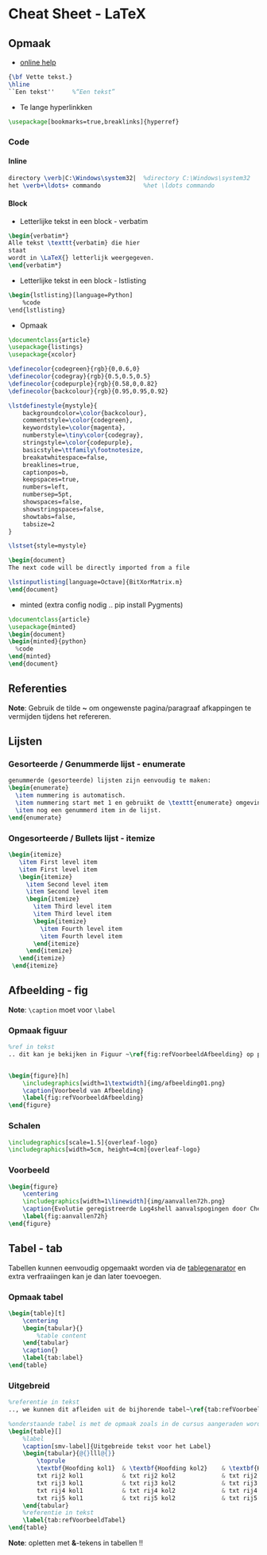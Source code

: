 # Cheat Sheet - LaTeX

## Opmaak

- [online help](https://nl.wikibooks.org/wiki/LaTeX/Tekstopmaak)

```LaTeX
{\bf Vette tekst.}
\hline
``Een tekst''     %“Een tekst”
```

- Te lange hyperlinkken

```LaTeX
\usepackage[bookmarks=true,breaklinks]{hyperref}
```

### Code

#### Inline

```LaTeX
directory \verb|C:\Windows\system32|  %directory C:\Windows\system32
het \verb+\ldots+ commando            %het \ldots commando
```

#### Block

- Letterlijke tekst in een block - verbatim

```LaTeX
\begin{verbatim*}
Alle tekst \texttt{verbatim} die hier
staat
wordt in \LaTeX{} letterlijk weergegeven.
\end{verbatim*}
```

- Letterlijke tekst in een block - lstlisting

```LaTeX
\begin{lstlisting}[language=Python]
	%code
\end{lstlisting}
```

- Opmaak

```LaTeX
\documentclass{article}
\usepackage{listings}
\usepackage{xcolor}

\definecolor{codegreen}{rgb}{0,0.6,0}
\definecolor{codegray}{rgb}{0.5,0.5,0.5}
\definecolor{codepurple}{rgb}{0.58,0,0.82}
\definecolor{backcolour}{rgb}{0.95,0.95,0.92}

\lstdefinestyle{mystyle}{
    backgroundcolor=\color{backcolour},   
    commentstyle=\color{codegreen},
    keywordstyle=\color{magenta},
    numberstyle=\tiny\color{codegray},
    stringstyle=\color{codepurple},
    basicstyle=\ttfamily\footnotesize,
    breakatwhitespace=false,         
    breaklines=true,                 
    captionpos=b,                    
    keepspaces=true,                 
    numbers=left,                    
    numbersep=5pt,                  
    showspaces=false,                
    showstringspaces=false,
    showtabs=false,                  
    tabsize=2
}

\lstset{style=mystyle}

\begin{document}
The next code will be directly imported from a file

\lstinputlisting[language=Octave]{BitXorMatrix.m}
\end{document}
```

- minted (extra config nodig .. pip install Pygments)

```LaTeX
\documentclass{article}
\usepackage{minted}
\begin{document}
\begin{minted}{python}
  %code
\end{minted}
\end{document}
```

## Referenties

**Note**: Gebruik de tilde **~** om ongewenste pagina/paragraaf afkappingen te vermijden tijdens het refereren.

## Lijsten

### Gesorteerde / Genummerde lijst - enumerate

```LaTeX
genummerde (gesorteerde) lijsten zijn eenvoudig te maken:
\begin{enumerate}
  \item nummering is automatisch.
  \item nummering start met 1 en gebruikt de \texttt{enumerate} omgeving.
  \item nog een genummerd item in de lijst.
\end{enumerate}
```

### Ongesorteerde / Bullets lijst - itemize

```LaTeX
\begin{itemize}
   \item First level item
   \item First level item
   \begin{itemize}
     \item Second level item
     \item Second level item
     \begin{itemize}
       \item Third level item
       \item Third level item
       \begin{itemize}
         \item Fourth level item
         \item Fourth level item
       \end{itemize}
     \end{itemize}
   \end{itemize}
 \end{itemize}
```

## Afbeelding - fig

**Note**: `\caption` moet voor `\label`

### Opmaak figuur

```LaTeX
%ref in tekst
.. dit kan je bekijken in Figuur ~\ref{fig:refVoorbeeldAfbeelding} op pagina ~\pageref{fig:refVoorbeeldAfbeelding}.


\begin{figure}[h]
    \includegraphics[width=1\textwidth]{img/afbeelding01.png}
    \caption{Voorbeeld van Afbeelding}
    \label{fig:refVoorbeeldAfbeelding}
\end{figure}
```

### Schalen

```LaTeX
\includegraphics[scale=1.5]{overleaf-logo}
\includegraphics[width=5cm, height=4cm]{overleaf-logo}
```

### Voorbeeld

```LaTeX
\begin{figure}
    \centering
    \includegraphics[width=1\linewidth]{img/aanvallen72h.png}
    \caption{Evolutie geregistreerde Log4shell aanvalspogingen door Checkpoint van 11/12/2021 tot 13/12/2021.}
    \label{fig:aanvallen72h}
\end{figure}
```

## Tabel - tab

Tabellen kunnen eenvoudig opgemaakt worden via de [tablegenarator](https://www.tablesgenerator.com/latex_tables) en extra verfraaiingen kan je dan later toevoegen.

### Opmaak tabel

```LaTeX
\begin{table}[t]
    \centering
    \begin{tabular}{}
        %table content
    \end{tabular}
    \caption{}
    \label{tab:label}
\end{table}
```

### Uitgebreid

```LaTeX
%referentie in tekst
.., we kunnen dit afleiden uit de bijhorende tabel~\ref{tab:refVoorbeeldTabel}.

%onderstaande tabel is met de opmaak zoals in de cursus aangeraden wordt
\begin{table}[]
    %label
    \caption[smv-label]{Uitgebreide tekst voor het Label}
    \begin{tabular}{@{}lll@{}}
        \toprule
        \textbf{Hoofding kol1}  & \textbf{Hoofding kol2}    & \textbf{Hoofding kol3}    \\ \midrule
        txt rij2 kol1           & txt rij2 kol2             & txt rij2 kol3             \\
        txt rij3 kol1           & txt rij3 kol2             & txt rij3 kol3             \\
        txt rij4 kol1           & txt rij4 kol2             & txt rij4 kol3             \\
        txt rij5 kol1           & txt rij5 kol2             & txt rij5 kol3             \\ \bottomrule
    \end{tabular}
    %referentie in tekst
    \label{tab:refVoorbeeldTabel}
\end{table}
```

**Note**: opletten met **&**-tekens in tabellen !!
